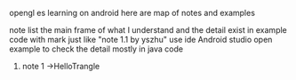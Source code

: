 opengl es learning on android
here are map of notes and examples

note list the main frame of what I understand and the detail 
	exist in example code with mark just like "note 1.1 by yszhu"
	use ide Android studio open example to check the detail mostly in java code

1. note 1 ->HelloTrangle
